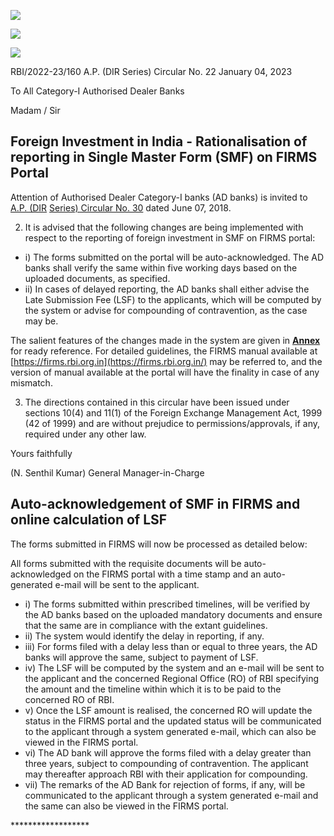 ![](_page_0_Picture_0.jpeg)

![](_page_0_Picture_1.jpeg)

![](_page_0_Picture_2.jpeg)

RBI/2022-23/160 A.P. (DIR Series) Circular No. 22 January 04, 2023

To All Category-I Authorised Dealer Banks

Madam / Sir

## **Foreign Investment in India - Rationalisation of reporting in Single Master Form (SMF) on FIRMS Portal**

Attention of Authorised Dealer Category-I banks (AD banks) is invited to [A.P. \(DIR](https://www.rbi.org.in/Scripts/NotificationUser.aspx?Id=11297&Mode=0)  [Series\) Circular No. 30](https://www.rbi.org.in/Scripts/NotificationUser.aspx?Id=11297&Mode=0) dated June 07, 2018.

2. It is advised that the following changes are being implemented with respect to the reporting of foreign investment in SMF on FIRMS portal:

- i) The forms submitted on the portal will be auto-acknowledged. The AD banks shall verify the same within five working days based on the uploaded documents, as specified.
- ii) In cases of delayed reporting, the AD banks shall either advise the Late Submission Fee (LSF) to the applicants, which will be computed by the system or advise for compounding of contravention, as the case may be.

The salient features of the changes made in the system are given in **[Annex](#page-1-0)** for ready reference. For detailed guidelines, the FIRMS manual available at [https://firms.rbi.org.in](https://firms.rbi.org.in/) may be referred to, and the version of manual available at the portal will have the finality in case of any mismatch.

3. The directions contained in this circular have been issued under sections 10(4) and 11(1) of the Foreign Exchange Management Act, 1999 (42 of 1999) and are without prejudice to permissions/approvals, if any, required under any other law.

Yours faithfully

(N. Senthil Kumar) General Manager-in-Charge

## <span id="page-1-0"></span>**Auto-acknowledgement of SMF in FIRMS and online calculation of LSF**

The forms submitted in FIRMS will now be processed as detailed below:

All forms submitted with the requisite documents will be auto-acknowledged on the FIRMS portal with a time stamp and an auto-generated e-mail will be sent to the applicant.

- i) The forms submitted within prescribed timelines, will be verified by the AD banks based on the uploaded mandatory documents and ensure that the same are in compliance with the extant guidelines.
- ii) The system would identify the delay in reporting, if any.
- iii) For forms filed with a delay less than or equal to three years, the AD banks will approve the same, subject to payment of LSF.
- iv) The LSF will be computed by the system and an e-mail will be sent to the applicant and the concerned Regional Office (RO) of RBI specifying the amount and the timeline within which it is to be paid to the concerned RO of RBI.
- v) Once the LSF amount is realised, the concerned RO will update the status in the FIRMS portal and the updated status will be communicated to the applicant through a system generated e-mail, which can also be viewed in the FIRMS portal.
- vi) The AD bank will approve the forms filed with a delay greater than three years, subject to compounding of contravention. The applicant may thereafter approach RBI with their application for compounding.
- vii) The remarks of the AD Bank for rejection of forms, if any, will be communicated to the applicant through a system generated e-mail and the same can also be viewed in the FIRMS portal.

\*\*\*\*\*\*\*\*\*\*\*\*\*\*\*\*\*\*